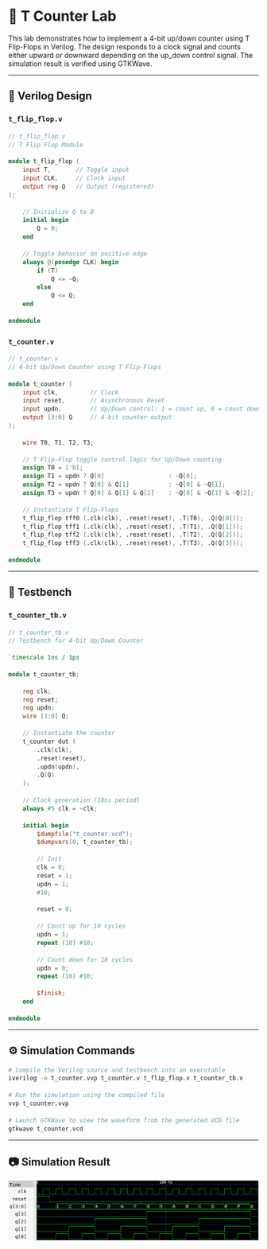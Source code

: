 # 🔘 T Counter Lab

This lab demonstrates how to implement a 4-bit up/down counter using T Flip-Flops in Verilog. The design responds to a clock signal and counts either upward or downward depending on the up_down control signal. The simulation result is verified using GTKWave.



---

## 📄 Verilog Design

### `t_flip_flop.v`

```verilog
// t_flip_flop.v
// T Flip-Flop Module

module t_flip_flop (
    input T,       // Toggle input
    input CLK,     // Clock input
    output reg Q   // Output (registered)
);

    // Initialize Q to 0
    initial begin
        Q = 0;
    end

    // Toggle behavior on positive edge
    always @(posedge CLK) begin
        if (T)
            Q <= ~Q;
        else
            Q <= Q;
    end

endmodule
```

### `t_counter.v`

```verilog
// t_counter.v
// 4-bit Up/Down Counter using T Flip-Flops

module t_counter (
    input clk,         // Clock
    input reset,       // Asynchronous Reset
    input updn,        // Up/Down control: 1 = count up, 0 = count down
    output [3:0] Q     // 4-bit counter output
);

    wire T0, T1, T2, T3;

    // T Flip-Flop toggle control logic for Up/Down counting
    assign T0 = 1'b1;
    assign T1 = updn ? Q[0]                  : ~Q[0];
    assign T2 = updn ? Q[0] & Q[1]           : ~Q[0] & ~Q[1];
    assign T3 = updn ? Q[0] & Q[1] & Q[2]    : ~Q[0] & ~Q[1] & ~Q[2];

    // Instantiate T Flip-Flops
    t_flip_flop tff0 (.clk(clk), .reset(reset), .T(T0), .Q(Q[0]));
    t_flip_flop tff1 (.clk(clk), .reset(reset), .T(T1), .Q(Q[1]));
    t_flip_flop tff2 (.clk(clk), .reset(reset), .T(T2), .Q(Q[2]));
    t_flip_flop tff3 (.clk(clk), .reset(reset), .T(T3), .Q(Q[3]));

endmodule
```

---

## 🧪 Testbench

### `t_counter_tb.v`

```verilog
// t_counter_tb.v
// Testbench for 4-bit Up/Down Counter

`timescale 1ns / 1ps

module t_counter_tb;

    reg clk;
    reg reset;
    reg updn;
    wire [3:0] Q;

    // Instantiate the counter
    t_counter dut (
        .clk(clk),
        .reset(reset),
        .updn(updn),
        .Q(Q)
    );

    // Clock generation (10ns period)
    always #5 clk = ~clk;

    initial begin
        $dumpfile("t_counter.vcd");
        $dumpvars(0, t_counter_tb);

        // Init
        clk = 0;
        reset = 1;
        updn = 1;
        #10;

        reset = 0;

        // Count up for 10 cycles
        updn = 1;
        repeat (10) #10;

        // Count down for 10 cycles
        updn = 0;
        repeat (10) #10;

        $finish;
    end

endmodule
```

---

## ⚙️ Simulation Commands

```bash
# Compile the Verilog source and testbench into an executable
iverilog -o t_counter.vvp t_counter.v t_flip_flop.v t_counter_tb.v

# Run the simulation using the compiled file
vvp t_counter.vvp

# Launch GTKWave to view the waveform from the generated VCD file
gtkwave t_counter.vcd
```

---

## 📷 Simulation Result

![T_Counter waveform](t_counter_wave.png)
